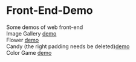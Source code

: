 # Front-End-Demo
Some demos of web front-end<br>
Image Gallery [demo]( https://fujennifer.github.io/Front-End-Demo/bsbasic.html)<br>
Flower [demo](https://fujennifer.github.io/Front-End-Demo/pattern.html)<br>
Candy (the right padding needs be deleted)[demo](https://fujennifer.github.io/Front-End-Demo/candy.html)<br>
Color Game [demo](https://fujennifer.github.io/Front-End-Demo/color.html)
